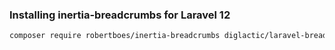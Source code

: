 ### Installing inertia-breadcrumbs for Laravel 12

```sh
composer require robertboes/inertia-breadcrumbs diglactic/laravel-breadcrumbs
```

